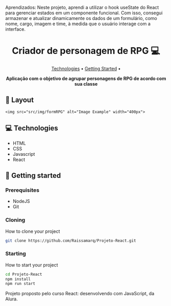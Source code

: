 
<p>Aprendizados: Neste projeto, aprendi a utilizar o hook useState do React para gerenciar estados em um componente funcional. Com isso, consegui armazenar e atualizar dinamicamente os dados de um formulário, como nome, cargo, imagem e time, à medida que o usuário interage com a interface.</p>

<h1 align="center" style="font-weight: bold;">Criador de personagem de RPG 💻</h1>

<p align="center">
 <a href="#tech">Technologies</a> • 
 <a href="#started">Getting Started</a> • 
</p>

<p align="center">
    <b>Aplicação com o objetivo de agrupar personagens de RPG de acordo com sua classe</b>
</p>


<h2 id="layout">🎨 Layout</h2>

<p align="center">

    <img src="src/img/formRPG" alt="Image Example" width="400px">
</p>

<h2 id="technologies">💻 Technologies</h2>

- HTML
- CSS
- Javascript
- React

<h2 id="started">🚀 Getting started</h2>


<h3>Prerequisites</h3>

- NodeJS
- Git 

<h3>Cloning</h3>

How to clone your project

```bash
git clone https://github.com/Raissamarq/Projeto-React.git
```
<h3>Starting</h3>

How to start your project

```bash
cd Projeto-React
npm install
npm run start
```



<p>Projeto proposto pelo curso React: desenvolvendo com JavaScript, da Alura.</p>

 
